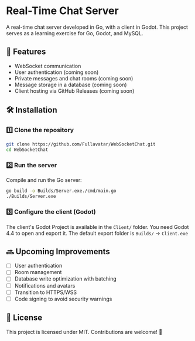 # Real-Time Chat Server

A real-time chat server developed in Go, with a client in Godot. This project serves as a learning exercise for Go, Godot, and MySQL.

## 📌 Features

- WebSocket communication
- User authentication (coming soon)
- Private messages and chat rooms (coming soon)
- Message storage in a database (coming soon)
- Client hosting via GitHub Releases (coming soon)

## 🛠 Installation

### 1️⃣ Clone the repository
```bash
git clone https://github.com/Fullavatar/WebSocketChat.git
cd WebSocketChat
```

### 2️⃣ Run the server

Compile and run the Go server:
```bash
go build -o Builds/Server.exe./cmd/main.go
./Builds/Server.exe
```

### 3️⃣ Configure the client (Godot)
The client's Godot Project is available in the `Client/` folder. You need Godot 4.4 to open and export it.
The default export folder is `Builds/` -> `Client.exe`


## 🔜 Upcoming Improvements

- [ ] User authentication
- [ ] Room management
- [ ] Database write optimization with batching
- [ ] Notifications and avatars
- [ ] Transition to HTTPS/WSS
- [ ] Code signing to avoid security warnings

## 📜 License

This project is licensed under MIT. Contributions are welcome! 🚀
